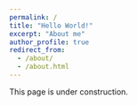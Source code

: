 ```yaml
---
permalink: /
title: "Hello World!"
excerpt: "About me"
author_profile: true
redirect_from: 
  - /about/
  - /about.html
---
```


This page is under construction.
